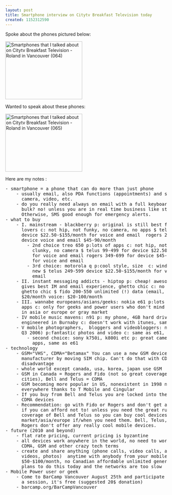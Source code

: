 ```yaml
---
layout: post
title: Smartphone interview on Citytv Breakfast Television today
created: 1152312590
---
```

<p>Spoke about the phones pictured below: </p><a href="http://www.flickr.com/photos/roland/184119402/" title="smartphones that i actually spokek about: blackberry, treo, moto q, nokia e61,  danger hiptop,sony k750i "><img src="http://static.flickr.com/65/184119402_64c918f8ba_m.jpg" alt="Smartphones that I talked about on Citytv Breakfast Television - Roland in Vancouver (064)" width="240" height="180" /></a> <p>Wanted to speak about these phones:</p> <a href="http://www.flickr.com/photos/roland/184119403/" title="smartphones that i wanted to talk about: blackberry, treo, moto q, nokia e61, n91, sony k750, danger hiptop, nokia n93, etc."><img src="http://static.flickr.com/67/184119403_e3f4d3dc2d_m.jpg" alt="Smartphones that I talked about on Citytv Breakfast Television - Roland in Vancouver (065)" width="240" height="180" /></a> <p> Here are my notes :</p> <pre>- smartphone = a phone that can do more than just phone<br />    - usually email, also PDA functions (appointments) and some have<br />      camera, video, etc.<br />    - do you really need always on email with a full keyboard and the<br />      bulk? no! unless you are in real time business like stocks IMHO<br />      Otherwise, SMS good enough for emergency alerts.<br />- what to buy<br />    - I. mainstream - blackberry p: original is still best for email<br />      lovers c: not hip, not funky, no camera, no apps $ telus 99-549<br />      device $22.50-$155/month for voice and email  rogers 249-549 for<br />      device voice and email $45-90/month<br />        - 2nd choice treo 650 p:lots of apps c: not hip, not funky,<br />          clunky, no camera $ telus 99-499 for device $22.50-$155/month<br />          for voice and email rogers 349-699 for device $45-100/mont<br />          for voice and email<br />        - 3rd choice: motorola q p:cool style, size  c: windows mobile,<br />          new $ telus 249-599 device $22.50-$155/month for voice and<br />          email<br />    - II. instant messaging addicts - hiptop p: cheap! awesome keyboard<br />      gives best IM and email experience, ghetto chic c: no apps,<br />      ghetto chic $ fido 200-550 unlimited (!) data (email, im, web)<br />      $20/month voice: $20-100/month<br />    - III. wannabe europeans/asians/geeks: nokia e61 p:lots of cool<br />      apps c: only for geeks and power users who don&#39;t mind getting it<br />      in asia or europe or gray market<br />    - IV mobile music mavens: n91 p: my phone, 4GB hard drive wifi,<br />      engineered in Burnaby c: doesn&#39;t work with itunes, same as e61<br />    - V mobile photographers,  bloggers and videobloggers: n90 (and n93<br />      Q3 2006) p:fantastic photos and video c: same as e61, size<br />        - second choice: sony k750i, k800i etc p: great camera c: no<br />          apps, same as e61<br />- technology<br />    - GSM=&quot;VHS&quot;, CDMA=&quot;Betamax&quot; You can use a new GSM device from any<br />      manufacturer by moving SIM chip. Can&#39;t do that with CDMA = major<br />      disadvantage<br />    - whole world except canada, usa, korea, japan use GSM<br />    - GSM in Canada = Rogers and Fido (not so great coverage outside<br />      cities), Bell and Telus = CDMA<br />    - GSM becoming more popular in US, nonexistent in 1998 now almost<br />      everywhere thanks to T Mobile and Cingular<br />    - If you buy from Bell and Telus you are locked into their limited<br />      CDMA devices<br />    - Recommendation: go with Fido or Rogers and don&#39;t get a contract<br />      if you can afford not to! unless you need the great rural<br />      coverage of Bell and Telus so you can buy cool devices from grey<br />      market/asia/europe if/when you need them. Bell, Telus, Fido and<br />      Rogers don&#39;t offer any really cool mobile devices.<br />- future (2010 and beyond)<br />    - flat rate pricing, current pricing is byzantine <br />    - all devices work anywhere in the world, no need to worry about<br />      CDMA, GSM and other crazy tech terms<br />    - create and share anything (phone calls, video calls, audio, text,<br />      videos, photos)  anytime with anybody from your mobile device for<br />      $50-$100/month, no Canadian affordable unlimited general purpose<br />      plans to do this today and the networks are too slow<br />- Mobile Power user or geek<br />    - Come to BarCamp Vancouver August 25th and participate or lead   <br />      a session, it&#39;s free (suggested 20$ donation)<br />    - barcamp.org/BarCampVancouver<br /><br /></pre>
